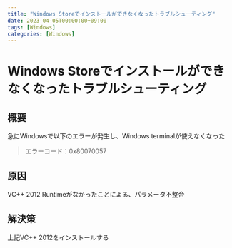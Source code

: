 ```yaml
---
title: "Windows Storeでインストールができなくなったトラブルシューティング"
date: 2023-04-05T00:00:00+09:00
tags: [Windows]
categories: [Windows]
---
```

# Windows Storeでインストールができなくなったトラブルシューティング

## 概要

急にWindowsで以下のエラーが発生し、Windows terminalが使えなくなった
> エラーコード：0x80070057

## 原因

VC++ 2012 Runtimeがなかったことによる、パラメータ不整合

## 解決策

上記VC++ 2012をインストールする
